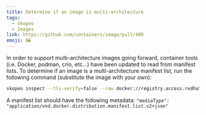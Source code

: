 ```yaml
---
title: Determine if an image is multi-architecture
tags:
  - Skopeo
  - Images
link: https://github.com/containers/image/pull/400
emoji: 🖼️
---
```


In order to support multi-architecture images going forward, container tools (i.e. Docker, podman, crio, etc...) have been updated to read from manifest lists. To determine if an image is a multi-architecture manifest list, run the following command (substitute the image with your own):

```bash
skopeo inspect --tls-verify=false --raw docker://registry.access.redhat.com/ubi8:latest | jq
```

A manifest list should have the following metadata: `"mediaType": "application/vnd.docker.distribution.manifest.list.v2+json"`
